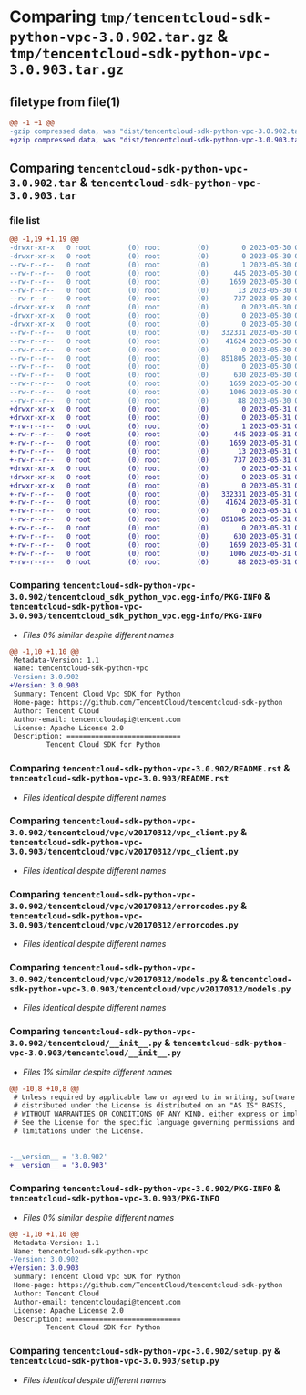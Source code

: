 # Comparing `tmp/tencentcloud-sdk-python-vpc-3.0.902.tar.gz` & `tmp/tencentcloud-sdk-python-vpc-3.0.903.tar.gz`

## filetype from file(1)

```diff
@@ -1 +1 @@
-gzip compressed data, was "dist/tencentcloud-sdk-python-vpc-3.0.902.tar", last modified: Tue May 30 00:37:05 2023, max compression
+gzip compressed data, was "dist/tencentcloud-sdk-python-vpc-3.0.903.tar", last modified: Wed May 31 02:25:52 2023, max compression
```

## Comparing `tencentcloud-sdk-python-vpc-3.0.902.tar` & `tencentcloud-sdk-python-vpc-3.0.903.tar`

### file list

```diff
@@ -1,19 +1,19 @@
-drwxr-xr-x   0 root         (0) root         (0)        0 2023-05-30 00:37:05.000000 tencentcloud-sdk-python-vpc-3.0.902/
-drwxr-xr-x   0 root         (0) root         (0)        0 2023-05-30 00:37:05.000000 tencentcloud-sdk-python-vpc-3.0.902/tencentcloud_sdk_python_vpc.egg-info/
--rw-r--r--   0 root         (0) root         (0)        1 2023-05-30 00:37:05.000000 tencentcloud-sdk-python-vpc-3.0.902/tencentcloud_sdk_python_vpc.egg-info/dependency_links.txt
--rw-r--r--   0 root         (0) root         (0)      445 2023-05-30 00:37:05.000000 tencentcloud-sdk-python-vpc-3.0.902/tencentcloud_sdk_python_vpc.egg-info/SOURCES.txt
--rw-r--r--   0 root         (0) root         (0)     1659 2023-05-30 00:37:05.000000 tencentcloud-sdk-python-vpc-3.0.902/tencentcloud_sdk_python_vpc.egg-info/PKG-INFO
--rw-r--r--   0 root         (0) root         (0)       13 2023-05-30 00:37:05.000000 tencentcloud-sdk-python-vpc-3.0.902/tencentcloud_sdk_python_vpc.egg-info/top_level.txt
--rw-r--r--   0 root         (0) root         (0)      737 2023-05-30 00:37:05.000000 tencentcloud-sdk-python-vpc-3.0.902/README.rst
-drwxr-xr-x   0 root         (0) root         (0)        0 2023-05-30 00:37:05.000000 tencentcloud-sdk-python-vpc-3.0.902/tencentcloud/
-drwxr-xr-x   0 root         (0) root         (0)        0 2023-05-30 00:37:05.000000 tencentcloud-sdk-python-vpc-3.0.902/tencentcloud/vpc/
-drwxr-xr-x   0 root         (0) root         (0)        0 2023-05-30 00:37:05.000000 tencentcloud-sdk-python-vpc-3.0.902/tencentcloud/vpc/v20170312/
--rw-r--r--   0 root         (0) root         (0)   332331 2023-05-30 00:37:05.000000 tencentcloud-sdk-python-vpc-3.0.902/tencentcloud/vpc/v20170312/vpc_client.py
--rw-r--r--   0 root         (0) root         (0)    41624 2023-05-30 00:37:05.000000 tencentcloud-sdk-python-vpc-3.0.902/tencentcloud/vpc/v20170312/errorcodes.py
--rw-r--r--   0 root         (0) root         (0)        0 2023-05-30 00:37:05.000000 tencentcloud-sdk-python-vpc-3.0.902/tencentcloud/vpc/v20170312/__init__.py
--rw-r--r--   0 root         (0) root         (0)   851805 2023-05-30 00:37:05.000000 tencentcloud-sdk-python-vpc-3.0.902/tencentcloud/vpc/v20170312/models.py
--rw-r--r--   0 root         (0) root         (0)        0 2023-05-30 00:37:05.000000 tencentcloud-sdk-python-vpc-3.0.902/tencentcloud/vpc/__init__.py
--rw-r--r--   0 root         (0) root         (0)      630 2023-05-30 00:37:05.000000 tencentcloud-sdk-python-vpc-3.0.902/tencentcloud/__init__.py
--rw-r--r--   0 root         (0) root         (0)     1659 2023-05-30 00:37:05.000000 tencentcloud-sdk-python-vpc-3.0.902/PKG-INFO
--rw-r--r--   0 root         (0) root         (0)     1006 2023-05-30 00:37:05.000000 tencentcloud-sdk-python-vpc-3.0.902/setup.py
--rw-r--r--   0 root         (0) root         (0)       88 2023-05-30 00:37:05.000000 tencentcloud-sdk-python-vpc-3.0.902/setup.cfg
+drwxr-xr-x   0 root         (0) root         (0)        0 2023-05-31 02:25:52.000000 tencentcloud-sdk-python-vpc-3.0.903/
+drwxr-xr-x   0 root         (0) root         (0)        0 2023-05-31 02:25:52.000000 tencentcloud-sdk-python-vpc-3.0.903/tencentcloud_sdk_python_vpc.egg-info/
+-rw-r--r--   0 root         (0) root         (0)        1 2023-05-31 02:25:52.000000 tencentcloud-sdk-python-vpc-3.0.903/tencentcloud_sdk_python_vpc.egg-info/dependency_links.txt
+-rw-r--r--   0 root         (0) root         (0)      445 2023-05-31 02:25:52.000000 tencentcloud-sdk-python-vpc-3.0.903/tencentcloud_sdk_python_vpc.egg-info/SOURCES.txt
+-rw-r--r--   0 root         (0) root         (0)     1659 2023-05-31 02:25:52.000000 tencentcloud-sdk-python-vpc-3.0.903/tencentcloud_sdk_python_vpc.egg-info/PKG-INFO
+-rw-r--r--   0 root         (0) root         (0)       13 2023-05-31 02:25:52.000000 tencentcloud-sdk-python-vpc-3.0.903/tencentcloud_sdk_python_vpc.egg-info/top_level.txt
+-rw-r--r--   0 root         (0) root         (0)      737 2023-05-31 02:25:51.000000 tencentcloud-sdk-python-vpc-3.0.903/README.rst
+drwxr-xr-x   0 root         (0) root         (0)        0 2023-05-31 02:25:52.000000 tencentcloud-sdk-python-vpc-3.0.903/tencentcloud/
+drwxr-xr-x   0 root         (0) root         (0)        0 2023-05-31 02:25:52.000000 tencentcloud-sdk-python-vpc-3.0.903/tencentcloud/vpc/
+drwxr-xr-x   0 root         (0) root         (0)        0 2023-05-31 02:25:52.000000 tencentcloud-sdk-python-vpc-3.0.903/tencentcloud/vpc/v20170312/
+-rw-r--r--   0 root         (0) root         (0)   332331 2023-05-31 02:25:51.000000 tencentcloud-sdk-python-vpc-3.0.903/tencentcloud/vpc/v20170312/vpc_client.py
+-rw-r--r--   0 root         (0) root         (0)    41624 2023-05-31 02:25:51.000000 tencentcloud-sdk-python-vpc-3.0.903/tencentcloud/vpc/v20170312/errorcodes.py
+-rw-r--r--   0 root         (0) root         (0)        0 2023-05-31 02:25:51.000000 tencentcloud-sdk-python-vpc-3.0.903/tencentcloud/vpc/v20170312/__init__.py
+-rw-r--r--   0 root         (0) root         (0)   851805 2023-05-31 02:25:51.000000 tencentcloud-sdk-python-vpc-3.0.903/tencentcloud/vpc/v20170312/models.py
+-rw-r--r--   0 root         (0) root         (0)        0 2023-05-31 02:25:51.000000 tencentcloud-sdk-python-vpc-3.0.903/tencentcloud/vpc/__init__.py
+-rw-r--r--   0 root         (0) root         (0)      630 2023-05-31 02:25:51.000000 tencentcloud-sdk-python-vpc-3.0.903/tencentcloud/__init__.py
+-rw-r--r--   0 root         (0) root         (0)     1659 2023-05-31 02:25:52.000000 tencentcloud-sdk-python-vpc-3.0.903/PKG-INFO
+-rw-r--r--   0 root         (0) root         (0)     1006 2023-05-31 02:25:51.000000 tencentcloud-sdk-python-vpc-3.0.903/setup.py
+-rw-r--r--   0 root         (0) root         (0)       88 2023-05-31 02:25:52.000000 tencentcloud-sdk-python-vpc-3.0.903/setup.cfg
```

### Comparing `tencentcloud-sdk-python-vpc-3.0.902/tencentcloud_sdk_python_vpc.egg-info/PKG-INFO` & `tencentcloud-sdk-python-vpc-3.0.903/tencentcloud_sdk_python_vpc.egg-info/PKG-INFO`

 * *Files 0% similar despite different names*

```diff
@@ -1,10 +1,10 @@
 Metadata-Version: 1.1
 Name: tencentcloud-sdk-python-vpc
-Version: 3.0.902
+Version: 3.0.903
 Summary: Tencent Cloud Vpc SDK for Python
 Home-page: https://github.com/TencentCloud/tencentcloud-sdk-python
 Author: Tencent Cloud
 Author-email: tencentcloudapi@tencent.com
 License: Apache License 2.0
 Description: ============================
         Tencent Cloud SDK for Python
```

### Comparing `tencentcloud-sdk-python-vpc-3.0.902/README.rst` & `tencentcloud-sdk-python-vpc-3.0.903/README.rst`

 * *Files identical despite different names*

### Comparing `tencentcloud-sdk-python-vpc-3.0.902/tencentcloud/vpc/v20170312/vpc_client.py` & `tencentcloud-sdk-python-vpc-3.0.903/tencentcloud/vpc/v20170312/vpc_client.py`

 * *Files identical despite different names*

### Comparing `tencentcloud-sdk-python-vpc-3.0.902/tencentcloud/vpc/v20170312/errorcodes.py` & `tencentcloud-sdk-python-vpc-3.0.903/tencentcloud/vpc/v20170312/errorcodes.py`

 * *Files identical despite different names*

### Comparing `tencentcloud-sdk-python-vpc-3.0.902/tencentcloud/vpc/v20170312/models.py` & `tencentcloud-sdk-python-vpc-3.0.903/tencentcloud/vpc/v20170312/models.py`

 * *Files identical despite different names*

### Comparing `tencentcloud-sdk-python-vpc-3.0.902/tencentcloud/__init__.py` & `tencentcloud-sdk-python-vpc-3.0.903/tencentcloud/__init__.py`

 * *Files 1% similar despite different names*

```diff
@@ -10,8 +10,8 @@
 # Unless required by applicable law or agreed to in writing, software
 # distributed under the License is distributed on an "AS IS" BASIS,
 # WITHOUT WARRANTIES OR CONDITIONS OF ANY KIND, either express or implied.
 # See the License for the specific language governing permissions and
 # limitations under the License.
 
 
-__version__ = '3.0.902'
+__version__ = '3.0.903'
```

### Comparing `tencentcloud-sdk-python-vpc-3.0.902/PKG-INFO` & `tencentcloud-sdk-python-vpc-3.0.903/PKG-INFO`

 * *Files 0% similar despite different names*

```diff
@@ -1,10 +1,10 @@
 Metadata-Version: 1.1
 Name: tencentcloud-sdk-python-vpc
-Version: 3.0.902
+Version: 3.0.903
 Summary: Tencent Cloud Vpc SDK for Python
 Home-page: https://github.com/TencentCloud/tencentcloud-sdk-python
 Author: Tencent Cloud
 Author-email: tencentcloudapi@tencent.com
 License: Apache License 2.0
 Description: ============================
         Tencent Cloud SDK for Python
```

### Comparing `tencentcloud-sdk-python-vpc-3.0.902/setup.py` & `tencentcloud-sdk-python-vpc-3.0.903/setup.py`

 * *Files identical despite different names*

